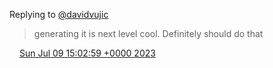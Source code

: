 Replying to [@davidvujic](https://twitter.com/davidvujic/status/1678052918014926850)

> generating it is next level cool\. Definitely should do that

<img src="../../media/tweet.ico" width="12" /> [Sun Jul 09 15:02:59 +0000 2023](https://twitter.com/DromerDenker/status/1678057163141332993)